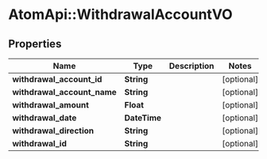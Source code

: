 # AtomApi::WithdrawalAccountVO

## Properties
Name | Type | Description | Notes
------------ | ------------- | ------------- | -------------
**withdrawal_account_id** | **String** |  | [optional] 
**withdrawal_account_name** | **String** |  | [optional] 
**withdrawal_amount** | **Float** |  | [optional] 
**withdrawal_date** | **DateTime** |  | [optional] 
**withdrawal_direction** | **String** |  | [optional] 
**withdrawal_id** | **String** |  | [optional] 


